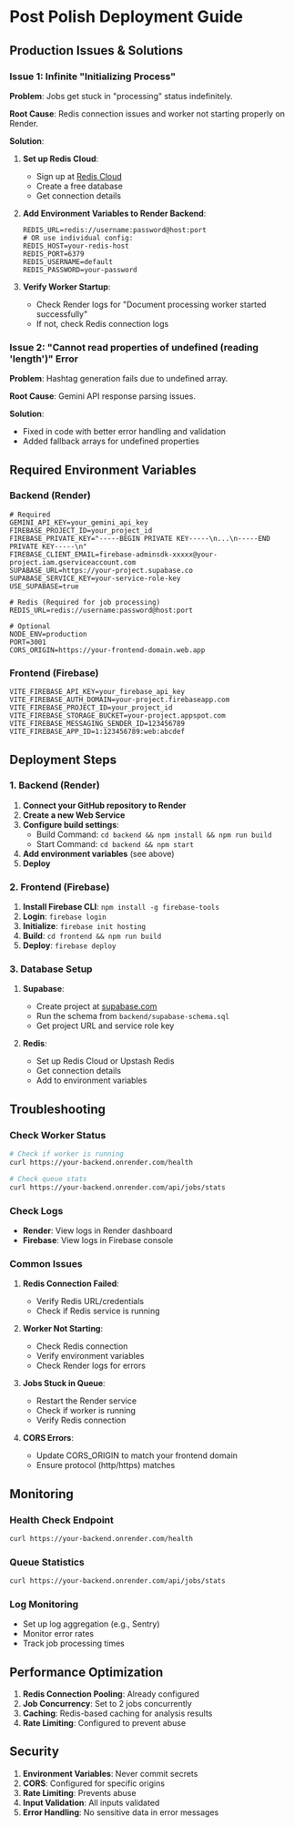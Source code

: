 # Post Polish Deployment Guide

## Production Issues & Solutions

### Issue 1: Infinite "Initializing Process"

**Problem**: Jobs get stuck in "processing" status indefinitely.

**Root Cause**: Redis connection issues and worker not starting properly on Render.

**Solution**:

1. **Set up Redis Cloud**:
   - Sign up at [Redis Cloud](https://redis.com/try-free/)
   - Create a free database
   - Get connection details

2. **Add Environment Variables to Render Backend**:
   ```env
   REDIS_URL=redis://username:password@host:port
   # OR use individual config:
   REDIS_HOST=your-redis-host
   REDIS_PORT=6379
   REDIS_USERNAME=default
   REDIS_PASSWORD=your-password
   ```

3. **Verify Worker Startup**:
   - Check Render logs for "Document processing worker started successfully"
   - If not, check Redis connection logs

### Issue 2: "Cannot read properties of undefined (reading 'length')" Error

**Problem**: Hashtag generation fails due to undefined array.

**Root Cause**: Gemini API response parsing issues.

**Solution**: 
- Fixed in code with better error handling and validation
- Added fallback arrays for undefined properties

## Required Environment Variables

### Backend (Render)
```env
# Required
GEMINI_API_KEY=your_gemini_api_key
FIREBASE_PROJECT_ID=your_project_id
FIREBASE_PRIVATE_KEY="-----BEGIN PRIVATE KEY-----\n...\n-----END PRIVATE KEY-----\n"
FIREBASE_CLIENT_EMAIL=firebase-adminsdk-xxxxx@your-project.iam.gserviceaccount.com
SUPABASE_URL=https://your-project.supabase.co
SUPABASE_SERVICE_KEY=your-service-role-key
USE_SUPABASE=true

# Redis (Required for job processing)
REDIS_URL=redis://username:password@host:port

# Optional
NODE_ENV=production
PORT=3001
CORS_ORIGIN=https://your-frontend-domain.web.app
```

### Frontend (Firebase)
```env
VITE_FIREBASE_API_KEY=your_firebase_api_key
VITE_FIREBASE_AUTH_DOMAIN=your-project.firebaseapp.com
VITE_FIREBASE_PROJECT_ID=your_project_id
VITE_FIREBASE_STORAGE_BUCKET=your-project.appspot.com
VITE_FIREBASE_MESSAGING_SENDER_ID=123456789
VITE_FIREBASE_APP_ID=1:123456789:web:abcdef
```

## Deployment Steps

### 1. Backend (Render)

1. **Connect your GitHub repository to Render**
2. **Create a new Web Service**
3. **Configure build settings**:
   - Build Command: `cd backend && npm install && npm run build`
   - Start Command: `cd backend && npm start`
4. **Add environment variables** (see above)
5. **Deploy**

### 2. Frontend (Firebase)

1. **Install Firebase CLI**: `npm install -g firebase-tools`
2. **Login**: `firebase login`
3. **Initialize**: `firebase init hosting`
4. **Build**: `cd frontend && npm run build`
5. **Deploy**: `firebase deploy`

### 3. Database Setup

1. **Supabase**:
   - Create project at [supabase.com](https://supabase.com)
   - Run the schema from `backend/supabase-schema.sql`
   - Get project URL and service role key

2. **Redis**:
   - Set up Redis Cloud or Upstash Redis
   - Get connection details
   - Add to environment variables

## Troubleshooting

### Check Worker Status
```bash
# Check if worker is running
curl https://your-backend.onrender.com/health

# Check queue stats
curl https://your-backend.onrender.com/api/jobs/stats
```

### Check Logs
- **Render**: View logs in Render dashboard
- **Firebase**: View logs in Firebase console

### Common Issues

1. **Redis Connection Failed**:
   - Verify Redis URL/credentials
   - Check if Redis service is running

2. **Worker Not Starting**:
   - Check Redis connection
   - Verify environment variables
   - Check Render logs for errors

3. **Jobs Stuck in Queue**:
   - Restart the Render service
   - Check if worker is running
   - Verify Redis connection

4. **CORS Errors**:
   - Update CORS_ORIGIN to match your frontend domain
   - Ensure protocol (http/https) matches

## Monitoring

### Health Check Endpoint
```bash
curl https://your-backend.onrender.com/health
```

### Queue Statistics
```bash
curl https://your-backend.onrender.com/api/jobs/stats
```

### Log Monitoring
- Set up log aggregation (e.g., Sentry)
- Monitor error rates
- Track job processing times

## Performance Optimization

1. **Redis Connection Pooling**: Already configured
2. **Job Concurrency**: Set to 2 jobs concurrently
3. **Caching**: Redis-based caching for analysis results
4. **Rate Limiting**: Configured to prevent abuse

## Security

1. **Environment Variables**: Never commit secrets
2. **CORS**: Configured for specific origins
3. **Rate Limiting**: Prevents abuse
4. **Input Validation**: All inputs validated
5. **Error Handling**: No sensitive data in error messages
